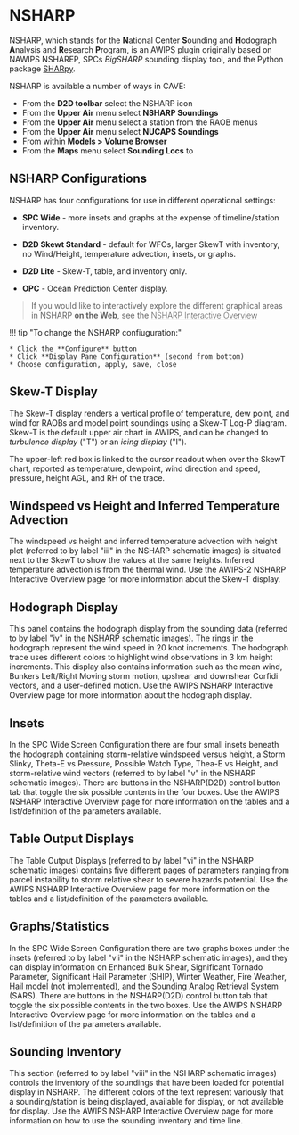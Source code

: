 # NSHARP

NSHARP, which stands for the **N**ational Center **S**ounding and **H**odograph **A**nalysis and **R**esearch **P**rogram, is an AWIPS plugin originally based on NAWIPS NSHAREP, SPCs *BigSHARP* sounding display tool, and the Python package [SHARpy](https://github.com/aeroelastics/SHARPy). 

NSHARP is available a number of ways in CAVE:

* From the **D2D toolbar** select the NSHARP icon
* From the **Upper Air** menu select **NSHARP Soundings**
* From the **Upper Air** menu select a station from the RAOB menus
* From the **Upper Air** menu select **NUCAPS Soundings**
* From within **Models &gt; Volume Browser**
* From the **Maps** menu select **Sounding Locs** to 


## NSHARP Configurations

NSHARP has four configurations for use in different operational settings:

* **SPC Wide** - more insets and graphs at the expense of timeline/station inventory.

* **D2D Skewt Standard** - default for WFOs, larger SkewT with inventory, no Wind/Height, temperature advection, insets, or graphs.

* **D2D Lite** - Skew-T, table, and inventory only.

* **OPC** - Ocean Prediction Center display.

> If you would like to interactively explore the different graphical areas in&nbsp;NSHARP&nbsp;<strong>on the Web</strong>, see the&nbsp;<a href="http://www.wdtd.noaa.gov/buildTraining/nsharp-interactive/interactive.html" style="font-weight: 200;">NSHARP Interactive Overview</a>

!!! tip "To change the NSHARP confiuguration:"

	* Click the **Configure** button
	* Click **Display Pane Configuration** (second from bottom)
	* Choose configuration, apply, save, close


## Skew-T Display

The Skew-T display renders a vertical profile of temperature, dew point, and wind for RAOBs and model point soundings using a Skew-T Log-P diagram. Skew-T is the default upper air chart in AWIPS, and can be changed to *turbulence display* ("T") or an *icing display* ("I"). 

The upper-left red box is linked to the cursor readout when over the SkewT chart, reported as temperature, dewpoint, wind direction and speed, pressure, height AGL, and RH of the trace.

## Windspeed vs Height and Inferred Temperature Advection

The windspeed vs height and inferred temperature advection with height plot (referred to by label "iii" in the NSHARP schematic images) is situated next to the SkewT to show the values at the same heights. Inferred temperature advection is from the thermal wind. Use the AWIPS-2 NSHARP Interactive Overview page for more information about the Skew-T display.

## Hodograph Display

This panel contains the hodograph display from the sounding data (referred to by label "iv" in the NSHARP schematic images). The rings in the hodograph represent the wind speed in 20 knot increments. The hodograph trace uses different colors to highlight wind observations in 3 km height increments. This display also contains information such as the mean wind, Bunkers Left/Right Moving storm motion, upshear and downshear Corfidi vectors, and a user-defined motion. Use the AWIPS NSHARP Interactive Overview page for more information about the hodograph display.

## Insets

In the SPC Wide Screen Configuration there are four small insets beneath the hodograph containing storm-relative windspeed versus height, a Storm Slinky, Theta-E vs Pressure, Possible Watch Type, Thea-E vs Height, and storm-relative wind vectors (referred to by label "v" in the NSHARP schematic images). There are buttons in the NSHARP(D2D) control button tab that toggle the six possible contents in the four boxes. Use the AWIPS NSHARP Interactive Overview page for more information on the tables and a list/definition of the parameters available.

## Table Output Displays

The Table Output Displays (referred to by label "vi" in the NSHARP schematic images) contains five different pages of parameters ranging from parcel instability to storm relative shear to severe hazards potential. Use the AWIPS NSHARP Interactive Overview page for more information on the tables and a list/definition of the parameters available.

## Graphs/Statistics

In the SPC Wide Screen Configuration there are two graphs boxes under the insets (referred to by label "vii" in the NSHARP schematic images), and they can display information on Enhanced Bulk Shear, Significant Tornado Parameter, Significant Hail Parameter (SHIP), Winter Weather, Fire Weather, Hail model (not implemented), and the Sounding Analog Retrieval System (SARS). There are buttons in the NSHARP(D2D) control button tab that toggle the six possible contents in the two boxes. Use the AWIPS NSHARP Interactive Overview page for more information on the tables and a list/definition of the parameters available.

## Sounding Inventory

This section (referred to by label "viii" in the NSHARP schematic images) controls the inventory of the soundings that have been loaded for potential display in NSHARP. The different colors of the text represent variously that a sounding/station is being displayed, available for display, or not available for display. Use the AWIPS NSHARP Interactive Overview page for more information on how to use the sounding inventory and time line.



